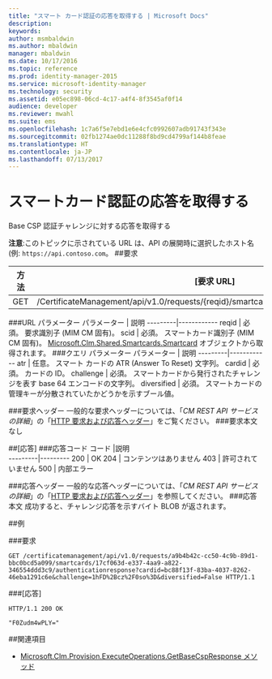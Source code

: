 ```yaml
---
title: "スマート カード認証の応答を取得する | Microsoft Docs"
description: 
keywords: 
author: msmbaldwin
ms.author: mbaldwin
manager: mbaldwin
ms.date: 10/17/2016
ms.topic: reference
ms.prod: identity-manager-2015
ms.service: microsoft-identity-manager
ms.technology: security
ms.assetid: e05ec898-06cd-4c17-a4f4-8f3545af0f14
audience: developer
ms.reviewer: mwahl
ms.suite: ems
ms.openlocfilehash: 1c7a6f5e7ebd1e6e4cfc0992607adb91743f343e
ms.sourcegitcommit: 02fb1274ae0dc11288f8bd9cd4799af144b8feae
ms.translationtype: HT
ms.contentlocale: ja-JP
ms.lasthandoff: 07/13/2017
---
```

# <a name="get-smartcard-authentication-response"></a>スマートカード認証の応答を取得する
Base CSP 認証チャレンジに対する応答を取得する

**注意**:このトピックに示されている URL は、API の展開時に選択したホスト名 (例: `https://api.contoso.com`。
##<a name="request"></a>要求


方法  |[要求 URL]  
---------|---------
GET     |/CertificateManagement/api/v1.0/requests/{reqid}/smartcards/{scid}/authenticationresponse

###<a name="url-parameters"></a>URL パラメーター
パラメーター | 説明
---------|------------
reqid | 必須。 要求識別子 (MIM CM 固有)。
scid | 必須。 スマートカード識別子 (MIM CM 固有)。 [Microsoft.Clm.Shared.Smartcards.Smartcard](http://msdn.microsoft.com/library/microsoft.clm.shared.smartcards.smartcard.aspx) オブジェクトから取得されます。
###<a name="query-parameters"></a>クエリ パラメーター
パラメーター | 説明
---------|------------
atr | 任意。 スマート カードの ATR (Answer To Reset) 文字列。
cardid | 必須。 カードの ID。
challenge | 必須。 スマートカードから発行されたチャレンジを表す base 64 エンコードの文字列。
diversified | 必須。 スマートカードの管理キーが分散されていたかどうかを示すブール値。


###<a name="request-headers"></a>要求ヘッダー
一般的な要求ヘッダーについては、「*CM REST API サービスの詳細*」の「[HTTP 要求および応答ヘッダー](certificate-management-rest-api-service-details.md#http-request-and-response-headers)」をご覧ください。
###<a name="request-body"></a>要求本文
なし

##<a name="response"></a>[応答]
###<a name="response-codes"></a>応答コード
コード  |説明  
---------|---------
200     | OK
204 | コンテンツはありません
403 | 許可されていません
500 | 内部エラー

###<a name="response-headers"></a>応答ヘッダー
一般的な応答ヘッダーについては、「*CM REST API サービスの詳細*」の「[HTTP 要求および応答ヘッダー](certificate-management-rest-api-service-details.md#http-request-and-response-headers)」を参照してください。
###<a name="response-body"></a>応答本文
成功すると、チャレンジ応答を示すバイト BLOB が返されます。

##<a name="example"></a>例

###<a name="request"></a>要求
```
GET /certificatemanagement/api/v1.0/requests/a9b4b42c-cc50-4c9b-89d1-bbc0bcd5a099/smartcards/17cf063d-e337-4aa9-a822-346554ddd3c9/authenticationresponse?cardid=bc88f13f-83ba-4037-8262-46eba1291c6e&challenge=1hFD%2Bcz%2F0so%3D&diversified=False HTTP/1.1

```
###<a name="response"></a>[応答]
```
HTTP/1.1 200 OK

"F0Zudm4wPLY="
```       
##<a name="see-also"></a>関連項目

- [Microsoft.Clm.Provision.ExecuteOperations.GetBaseCspResponse メソッド](https://msdn.microsoft.com/library/microsoft.clm.provision.executeoperations.getbasecspresponse.aspx)

